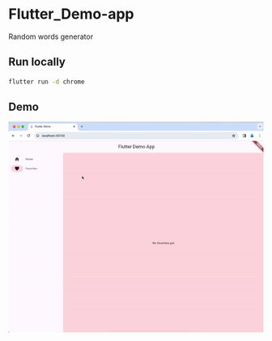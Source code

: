 # Flutter_Demo-app
Random words generator

## Run locally
```bash
flutter run -d chrome
```

## Demo
<img src="./images/FlutterDemoApp.gif">